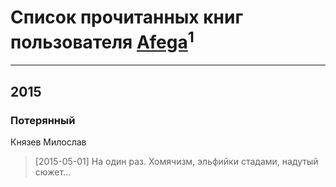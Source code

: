 # Список прочитанных книг пользователя [Afega](http://vk.com/id4320403)<sup>1</sup>
---

## 2015

### Потерянный
Князев Милослав
> [2015-05-01] На один раз. Хомячизм, эльфийки стадами, надутый сюжет...



